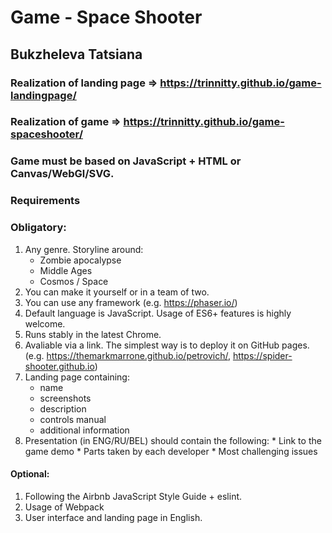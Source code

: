 # Game - Space Shooter
## Bukzheleva Tatsiana
### Realization  of landing page =>  https://trinnitty.github.io/game-landingpage/
### Realization  of game =>  https://trinnitty.github.io/game-spaceshooter/

### Game must be based on JavaScript + HTML or Canvas/WebGl/SVG.
### Requirements
### Obligatory:
  1. Any genre. Storyline around:
     * Zombie apocalypse
     * Middle Ages
     * Cosmos / Space 
  2. You can make it yourself or in a team of two.
  3. You can use any framework (e.g. https://phaser.io/)
  4. Default language is JavaScript. Usage of ES6+ features is highly welcome.
  5. Runs stably in the latest Chrome.
  6. Avaliable via a link. The simplest way is to deploy it on GitHub pages. (e.g. https://themarkmarrone.github.io/petrovich/, https://spider-shooter.github.io)
  7. Landing page containing:
      * name
      * screenshots
      * description
      * controls manual
      * additional information
  8. Presentation (in ENG/RU/BEL) should contain the following:
    * Link to the game demo
    * Parts taken by each developer
    * Most challenging issues


#### Optional:
  1. Following the Airbnb JavaScript Style Guide + eslint.
  2. Usage of Webpack
  3. User interface and landing page in English.


